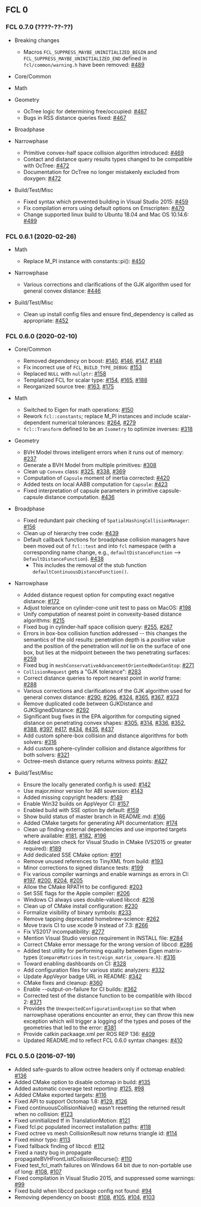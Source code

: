 ## FCL 0

### FCL 0.7.0 (????-??-??)

* Breaking changes

  * Macros `FCL_SUPPRESS_MAYBE_UNINITIALIZED_BEGIN` and `FCL_SUPPRESS_MAYBE_UNINITIALIZED_END` defined in `fcl/common/warning.h` have been removed:
    [#489](https://github.com/flexible-collision-library/fcl/pull/489)

* Core/Common

* Math

* Geometry

  * OcTree logic for determining free/occupied:
    [#467](https://github.com/flexible-collision-library/fcl/pull/467)
  * Bugs in RSS distance queries fixed:
    [#467](https://github.com/flexible-collision-library/fcl/pull/467)

* Broadphase

* Narrowphase

  * Primitive convex-half space collision algorithm introduced:
    [#469](https://github.com/flexible-collision-library/fcl/pull/469)
  * Contact and distance query results types changed to be compatible with OcTree:
    [#472](https://github.com/flexible-collision-library/fcl/pull/472)
  * Documentation for OcTree no longer mistakenly excluded from doxygen:
    [#472](https://github.com/flexible-collision-library/fcl/pull/472)

* Build/Test/Misc

  * Fixed syntax which prevented building in Visual Studio 2015:
    [#459](https://github.com/flexible-collision-library/fcl/pull/459)
  * Fix compilation errors using default options on Emscripten:
    [#470](https://github.com/flexible-collision-library/fcl/pull/470)
  * Change supported linux build to Ubuntu 18.04 and Mac OS 10.14.6:
    [#489](https://github.com/flexible-collision-library/fcl/pull/489)

### FCL 0.6.1 (2020-02-26)

* Math

  * Replace M_PI instance with constants::pi():
     [#450](https://github.com/flexible-collision-library/fcl/pull/450)

* Narrowphase

  * Various corrections and clarifications of the GJK algorithm used for general
    convex distance:
     [#446](https://github.com/flexible-collision-library/fcl/pull/446)

* Build/Test/Misc

  * Clean up install config files and ensure find_dependency is called as
    appropriate:
     [#452](https://github.com/flexible-collision-library/fcl/pull/452)

### FCL 0.6.0 (2020-02-10)

* Core/Common

  * Removed dependency on boost:
     [#140](https://github.com/flexible-collision-library/fcl/pull/140),
     [#146](https://github.com/flexible-collision-library/fcl/pull/146),
     [#147](https://github.com/flexible-collision-library/fcl/pull/147),
     [#148](https://github.com/flexible-collision-library/fcl/pull/148)
  * Fix incorrect use of `FCL_BUILD_TYPE_DEBUG`:
     [#153](https://github.com/flexible-collision-library/fcl/pull/153)
  * Replaced `NULL` with `nullptr`:
     [#158](https://github.com/flexible-collision-library/fcl/pull/158)
  * Templatized FCL for scalar type:
     [#154](https://github.com/flexible-collision-library/fcl/pull/154),
     [#165](https://github.com/flexible-collision-library/fcl/pull/165),
     [#188](https://github.com/flexible-collision-library/fcl/pull/188)
  * Reorganized source tree:
     [#163](https://github.com/flexible-collision-library/fcl/pull/163),
     [#175](https://github.com/flexible-collision-library/fcl/pull/175)

* Math

  * Switched to Eigen for math operations:
     [#150](https://github.com/flexible-collision-library/fcl/pull/150)
  * Rework `fcl::constants`; replace M_PI instances and include scalar-dependent
    numerical tolerances:
     [#264](https://github.com/flexible-collision-library/fcl/pull/264),
     [#279](https://github.com/flexible-collision-library/fcl/pull/279)
  * `fcl::Transform` defined to be an `Isometry` to optimize inverses:
     [#318](https://github.com/flexible-collision-library/fcl/pull/318)

* Geometry

  * BVH Model throws intelligent errors when it runs out of memory:
     [#237](https://github.com/flexible-collision-library/fcl/pull/237)
  * Generate a BVH Model from multiple primitives:
     [#308](https://github.com/flexible-collision-library/fcl/pull/308)
  * Clean up `Convex` class:
     [#325](https://github.com/flexible-collision-library/fcl/pull/325),
     [#338](https://github.com/flexible-collision-library/fcl/pull/338),
     [#369](https://github.com/flexible-collision-library/fcl/pull/369)
  * Computation of `Capsule` moment of inertia corrected:
     [#420](https://github.com/flexible-collision-library/fcl/pull/420)
  * Added tests on local AABB computation for `Capsule`:
     [#423](https://github.com/flexible-collision-library/fcl/pull/423)
  * Fixed interpretation of capsule parameters in primitive capsule-capsule
    distance computation.
     [#436](https://github.com/flexible-collision-library/fcl/pull/436)

* Broadphase

  * Fixed redundant pair checking of `SpatialHashingCollisionManager`:
     [#156](https://github.com/flexible-collision-library/fcl/pull/156)
  * Clean up of hierarchy tree code:
     [#439](https://github.com/flexible-collision-library/fcl/pull/439)
  * Default callback functions for broadphase collision managers have been moved
    out of `fcl::test` and into `fcl` namespace (with a corresponding name
    change, e.g., `defaultDistanceFunction` --> `DefaultDistanceFunction`).
     [#438](https://github.com/flexible-collision-library/fcl/pull/438)
    * This includes the removal of the stub function
      `defaultContinuousDistanceFunction()`.

* Narrowphase

  * Added distance request option for computing exact negative distance:
     [#172](https://github.com/flexible-collision-library/fcl/pull/172)
  * Adjust tolerance on cylinder-cone unit test to pass on MacOS:
     [#198](https://github.com/flexible-collision-library/fcl/pull/198)
  * Unify computation of nearest point in convexity-based distance algorithms:
     [#215](https://github.com/flexible-collision-library/fcl/pull/215)
  * Fixed bug in cylinder-half space collision query:
     [#255](https://github.com/flexible-collision-library/fcl/pull/255),
     [#267](https://github.com/flexible-collision-library/fcl/pull/267)
  * Errors in box-box collision function addressed -- this changes the semantics
    of the old results: penetration depth is a *positive* value and the position
    of the penetration will *not* lie on the surface of one box, but lies at the
    midpoint between the two penetrating surfaces:
     [#259](https://github.com/flexible-collision-library/fcl/pull/259)
  * Fixed bug in `meshConservativeAdvancementOrientedNodeCanStop`:
     [#271](https://github.com/flexible-collision-library/fcl/pull/271)
  * `CollisionRequest` gets a "GJK tolerance":
     [#283](https://github.com/flexible-collision-library/fcl/pull/283)
  * Correct distance queries to report nearest point in _world_ frame:
     [#288](https://github.com/flexible-collision-library/fcl/pull/288)
  * Various corrections and clarifications of the GJK algorithm used for general
    convex distance:
     [#290](https://github.com/flexible-collision-library/fcl/pull/290),
     [#296](https://github.com/flexible-collision-library/fcl/pull/296),
     [#324](https://github.com/flexible-collision-library/fcl/pull/324),
     [#365](https://github.com/flexible-collision-library/fcl/pull/365),
     [#367](https://github.com/flexible-collision-library/fcl/pull/367),
     [#373](https://github.com/flexible-collision-library/fcl/pull/373)
  * Remove duplicated code between GJKDistance and GJKSignedDistance:
     [#292](https://github.com/flexible-collision-library/fcl/pull/292)
  * Significant bug fixes in the EPA algorithm for computing signed distance on
    penetrating convex shapes:
     [#305](https://github.com/flexible-collision-library/fcl/pull/305),
     [#314](https://github.com/flexible-collision-library/fcl/pull/314),
     [#336](https://github.com/flexible-collision-library/fcl/pull/336),
     [#352](https://github.com/flexible-collision-library/fcl/pull/352),
     [#388](https://github.com/flexible-collision-library/fcl/pull/388),
     [#397](https://github.com/flexible-collision-library/fcl/pull/397),
     [#417](https://github.com/flexible-collision-library/fcl/pull/417),
     [#434](https://github.com/flexible-collision-library/fcl/pull/434),
     [#435](https://github.com/flexible-collision-library/fcl/pull/435),
     [#437](https://github.com/flexible-collision-library/fcl/pull/437)
  * Add custom sphere-box collision and distance algorithms for both solvers:
     [#316](https://github.com/flexible-collision-library/fcl/pull/316)
  * Add custom sphere-cylinder collision and distance algorithms for both
    solvers:
     [#321](https://github.com/flexible-collision-library/fcl/pull/321)
  * Octree-mesh distance query returns witness points:
     [#427](https://github.com/flexible-collision-library/fcl/pull/427)

* Build/Test/Misc

  * Ensure the locally generated config.h is used:
     [#142](https://github.com/flexible-collision-library/fcl/pull/142)
  * Use major.minor version for ABI soversion:
     [#143](https://github.com/flexible-collision-library/fcl/pull/143)
  * Added missing copyright headers:
     [#149](https://github.com/flexible-collision-library/fcl/pull/149)
  * Enable Win32 builds on AppVeyor CI:
     [#157](https://github.com/flexible-collision-library/fcl/pull/157)
  * Enabled build with SSE option by default:
     [#159](https://github.com/flexible-collision-library/fcl/pull/159)
  * Show build status of master branch in README.md:
     [#166](https://github.com/flexible-collision-library/fcl/pull/166)
  * Added CMake targets for generating API documentation:
     [#174](https://github.com/flexible-collision-library/fcl/pull/174)
  * Clean up finding external dependencies and use imported targets where
    available:
     [#181](https://github.com/flexible-collision-library/fcl/pull/181),
     [#182](https://github.com/flexible-collision-library/fcl/pull/182),
     [#196](https://github.com/flexible-collision-library/fcl/pull/196)
  * Added version check for Visual Studio in CMake (VS2015 or greater required):
     [#189](https://github.com/flexible-collision-library/fcl/pull/189)
  * Add dedicated SSE CMake option:
     [#191](https://github.com/flexible-collision-library/fcl/pull/191)
  * Remove unused references to TinyXML from build:
     [#193](https://github.com/flexible-collision-library/fcl/pull/193)
  * Minor corrections to signed distance tests:
     [#199](https://github.com/flexible-collision-library/fcl/pull/199)
  * Fix various compiler warnings and enable warnings as errors in CI:
     [#197](https://github.com/flexible-collision-library/fcl/pull/197),
     [#200](https://github.com/flexible-collision-library/fcl/pull/200),
     [#204](https://github.com/flexible-collision-library/fcl/pull/204),
     [#205](https://github.com/flexible-collision-library/fcl/pull/205)
  * Allow the CMake RPATH to be configured:
     [#203](https://github.com/flexible-collision-library/fcl/pull/203)
  * Set SSE flags for the Apple compiler:
     [#206](https://github.com/flexible-collision-library/fcl/pull/206)
  * Windows CI always uses double-valued libccd:
     [#216](https://github.com/flexible-collision-library/fcl/pull/216)
  * Clean up of CMake install configuration:
     [#230](https://github.com/flexible-collision-library/fcl/pull/230)
  * Formalize visibility of binary symbols:
     [#233](https://github.com/flexible-collision-library/fcl/pull/233)
  * Remove tapping deprecated homebrew-science:
     [#262](https://github.com/flexible-collision-library/fcl/pull/262)
  * Move travis CI to use xcode 9 instead of 7.3:
     [#266](https://github.com/flexible-collision-library/fcl/pull/266)
  * Fix VS2017 incompatibility:
     [#277](https://github.com/flexible-collision-library/fcl/pull/277)
  * Mention Visual Studio version requirement in INSTALL file:
     [#284](https://github.com/flexible-collision-library/fcl/pull/284)
  * Correct CMake error message for the wrong version of libccd:
     [#286](https://github.com/flexible-collision-library/fcl/pull/286)
  * Added test utility for performing equality between Eigen matrix-types
    (`CompareMatrices` in `test/eign_matrix_compare.h`):
     [#316](https://github.com/flexible-collision-library/fcl/pull/316)
  * Toward enabling dashboards on CI:
     [#328](https://github.com/flexible-collision-library/fcl/pull/328)
  * Add configuration files for various static analyzers:
     [#332](https://github.com/flexible-collision-library/fcl/pull/332)
  * Update AppVeyor badge URL in README:
     [#342](https://github.com/flexible-collision-library/fcl/pull/342)
  * CMake fixes and cleanup:
     [#360](https://github.com/flexible-collision-library/fcl/pull/360)
  * Enable --output-on-failure for CI builds:
     [#362](https://github.com/flexible-collision-library/fcl/pull/362)
  * Corrected test of the distance function to be compatible with libccd 2:
     [#371](https://github.com/flexible-collision-library/fcl/pull/371)
  * Provides the `UnexpectedConfigurationException` so that when narrowphase
    operations encounter an error, they can throw this new exception which
    will trigger a logging of the types and poses of the geometries that led to
    the error:
     [#381](https://github.com/flexible-collision-library/fcl/pull/381)
  * Provide catkin packaage.xml per ROS REP 136:
     [#409](https://github.com/flexible-collision-library/fcl/pull/409)
  * Updated README.md to reflect FCL 0.6.0 syntax changes:
     [#410](https://github.com/flexible-collision-library/fcl/pull/410)

### FCL 0.5.0 (2016-07-19)

* Added safe-guards to allow octree headers only if octomap enabled:
   [#136](https://github.com/flexible-collision-library/fcl/pull/136)
* Added CMake option to disable octomap in build:
   [#135](https://github.com/flexible-collision-library/fcl/pull/135)
* Added automatic coverage test reporting:
   [#125](https://github.com/flexible-collision-library/fcl/pull/125),
   [#98](https://github.com/flexible-collision-library/fcl/pull/98)
* Added CMake exported targets:
   [#116](https://github.com/flexible-collision-library/fcl/pull/116)
* Fixed API to support Octomap 1.8:
   [#129](https://github.com/flexible-collision-library/fcl/pull/129),
   [#126](https://github.com/flexible-collision-library/fcl/issues/126)
* Fixed continuousCollisionNaive() wasn't resetting the returned result when no
  collision:
   [#123](https://github.com/flexible-collision-library/fcl/pull/123)
* Fixed uninitialized tf in TranslationMotion:
   [#121](https://github.com/flexible-collision-library/fcl/pull/121)
* Fixed fcl.pc populated incorrect installation paths:
   [#118](https://github.com/flexible-collision-library/fcl/pull/118)
* Fixed octree vs mesh CollisionResult now returns triangle id:
   [#114](https://github.com/flexible-collision-library/fcl/pull/114)
* Fixed minor typo:
   [#113](https://github.com/flexible-collision-library/fcl/pull/113)
* Fixed fallback finding of libccd:
   [#112](https://github.com/flexible-collision-library/fcl/pull/112)
* Fixed a nasty bug in propagate propagateBVHFrontListCollisionRecurse():
   [#110](https://github.com/flexible-collision-library/fcl/pull/110)
* Fixed test_fcl_math failures on Windows 64 bit due to non-portable use of
  long:
   [#108](https://github.com/flexible-collision-library/fcl/pull/108),
   [#107](https://github.com/flexible-collision-library/fcl/issues/107)
* Fixed compilation in Visual Studio 2015, and suppressed some warnings:
   [#99](https://github.com/flexible-collision-library/fcl/pull/99)
* Fixed build when libccd package config not found:
   [#94](https://github.com/flexible-collision-library/fcl/pull/94)
* Removing dependency on boost:
   [#108](https://github.com/flexible-collision-library/fcl/pull/108),
   [#105](https://github.com/flexible-collision-library/fcl/pull/105),
   [#104](https://github.com/flexible-collision-library/fcl/pull/104),
   [#103](https://github.com/flexible-collision-library/fcl/pull/103)
